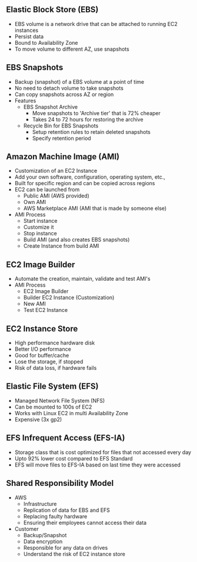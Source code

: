 ## Elastic Block Store (EBS)
- EBS volume is a network drive that can be attached to running EC2 instances
- Persist data
- Bound to Availability Zone
- To move volume to different AZ, use snapshots
  
## EBS Snapshots
- Backup (snapshot) of a EBS volume at a point of time
- No need to detach volume to take snapshots
- Can copy snapshots across AZ or region
- Features
  - EBS Snapshot Archive
    - Move snapshots to 'Archive tier' that is 72% cheaper
    - Takes 24 to 72 hours for restoring the archive
  - Recycle Bin for EBS Snapshots
    - Setup retention rules to retain deleted snapshots
    - Specify retention period

## Amazon Machine Image (AMI) 
- Customization of an EC2 Instance
- Add your own software, configuration, operating system, etc.,
- Built for specific region and can be copied across regions
- EC2 can be launched from
  - Public AMI (AWS provided)
  - Own AMI
  - AWS Marketplace AMI (AMI that is made by someone else)
- AMI Process
  - Start instance
  - Customize it
  - Stop instance
  - Build AMI (and also creates EBS snapshots)
  - Create Instance from build AMI

## EC2 Image Builder
- Automate the creation, maintain, validate and test AMI's
- AMI Process
  - EC2 Image Builder 
  - Builder EC2 Instance (Customization)
  - New AMI
  - Test EC2 Instance

## EC2 Instance Store
- High performance hardware disk
- Better I/O performance
- Good for buffer/cache
- Lose the storage, if stopped
- Risk of data loss, if hardware fails

## Elastic File System (EFS)
- Managed Network File System (NFS)
- Can be mounted to 100s of EC2
- Works with Linux EC2 in multi Availability Zone
- Expensive (3x gp2)

## EFS Infrequent Access (EFS-IA)
- Storage class that is cost optimized for files that not accessed every day
- Upto 92% lower cost compared to EFS Standard
- EFS will move files to EFS-IA based on last time they were accessed

## Shared Responsibility Model
- AWS
  - Infrastructure
  - Replication of data for EBS and EFS
  - Replacing faulty hardware
  - Ensuring their employees cannot access their data
- Customer
  - Backup/Snapshot
  - Data encryption
  - Responsible for any data on drives
  - Understand the risk of EC2 instance store
